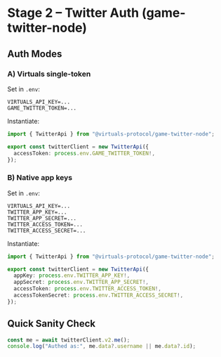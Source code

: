 # Stage 2 – Twitter Auth (game-twitter-node)

## Auth Modes

### A) Virtuals single-token
Set in `.env`:
```
VIRTUALS_API_KEY=...
GAME_TWITTER_TOKEN=...
```
Instantiate:
```ts
import { TwitterApi } from "@virtuals-protocol/game-twitter-node";

export const twitterClient = new TwitterApi({
  accessToken: process.env.GAME_TWITTER_TOKEN!,
});
```

### B) Native app keys
Set in `.env`:
```
VIRTUALS_API_KEY=...
TWITTER_APP_KEY=...
TWITTER_APP_SECRET=...
TWITTER_ACCESS_TOKEN=...
TWITTER_ACCESS_SECRET=...
```
Instantiate:
```ts
import { TwitterApi } from "@virtuals-protocol/game-twitter-node";

export const twitterClient = new TwitterApi({
  appKey: process.env.TWITTER_APP_KEY!,
  appSecret: process.env.TWITTER_APP_SECRET!,
  accessToken: process.env.TWITTER_ACCESS_TOKEN!,
  accessTokenSecret: process.env.TWITTER_ACCESS_SECRET!,
});
```

## Quick Sanity Check
```ts
const me = await twitterClient.v2.me();
console.log("Authed as:", me.data?.username || me.data?.id);
```
